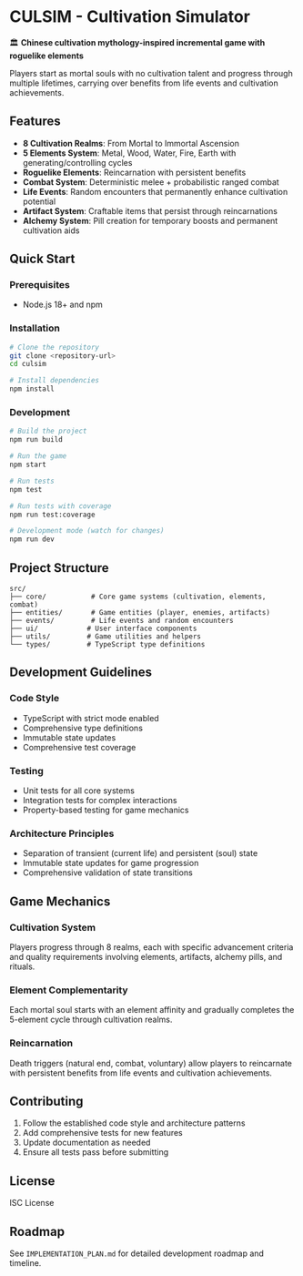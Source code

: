 # CULSIM - Cultivation Simulator

🏛️ **Chinese cultivation mythology-inspired incremental game with roguelike elements**

Players start as mortal souls with no cultivation talent and progress through multiple lifetimes, carrying over benefits from life events and cultivation achievements.

## Features

- **8 Cultivation Realms**: From Mortal to Immortal Ascension
- **5 Elements System**: Metal, Wood, Water, Fire, Earth with generating/controlling cycles
- **Roguelike Elements**: Reincarnation with persistent benefits
- **Combat System**: Deterministic melee + probabilistic ranged combat
- **Life Events**: Random encounters that permanently enhance cultivation potential
- **Artifact System**: Craftable items that persist through reincarnations
- **Alchemy System**: Pill creation for temporary boosts and permanent cultivation aids

## Quick Start

### Prerequisites
- Node.js 18+ and npm

### Installation
```bash
# Clone the repository
git clone <repository-url>
cd culsim

# Install dependencies
npm install
```

### Development
```bash
# Build the project
npm run build

# Run the game
npm start

# Run tests
npm test

# Run tests with coverage
npm run test:coverage

# Development mode (watch for changes)
npm run dev
```

## Project Structure

```
src/
├── core/           # Core game systems (cultivation, elements, combat)
├── entities/       # Game entities (player, enemies, artifacts)
├── events/         # Life events and random encounters
├── ui/            # User interface components
├── utils/         # Game utilities and helpers
└── types/         # TypeScript type definitions
```

## Development Guidelines

### Code Style
- TypeScript with strict mode enabled
- Comprehensive type definitions
- Immutable state updates
- Comprehensive test coverage

### Testing
- Unit tests for all core systems
- Integration tests for complex interactions
- Property-based testing for game mechanics

### Architecture Principles
- Separation of transient (current life) and persistent (soul) state
- Immutable state updates for game progression
- Comprehensive validation of state transitions

## Game Mechanics

### Cultivation System
Players progress through 8 realms, each with specific advancement criteria and quality requirements involving elements, artifacts, alchemy pills, and rituals.

### Element Complementarity
Each mortal soul starts with an element affinity and gradually completes the 5-element cycle through cultivation realms.

### Reincarnation
Death triggers (natural end, combat, voluntary) allow players to reincarnate with persistent benefits from life events and cultivation achievements.

## Contributing

1. Follow the established code style and architecture patterns
2. Add comprehensive tests for new features
3. Update documentation as needed
4. Ensure all tests pass before submitting

## License

ISC License

## Roadmap

See `IMPLEMENTATION_PLAN.md` for detailed development roadmap and timeline.